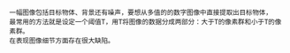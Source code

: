 	一幅图像包括目标物体、背景还有噪声，要想从多值的的数字图像中直接提取出目标物体，
	最常用的方法就是设定一个阈值T，用T将图像的数据分成两部分：大于T的像素群和小于T的像素群。
	在表现图像细节方面存在很大缺陷。
